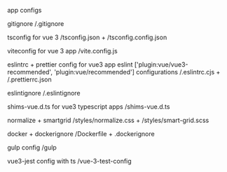 app configs

gitignore
  /.gitignore

tsconfig for vue 3
  /tsconfig.json + /tsconfig.config.json

viteconfig for vue 3 app 
  /vite.config.js

eslintrc + prettier config for vue3 app eslint ['plugin:vue/vue3-recommended', 'plugin:vue/recommended'] configurations
  /.eslintrc.cjs + /.prettierrc.json

eslintignore
  /.eslintignore

shims-vue.d.ts for vue3 typescript apps
  /shims-vue.d.ts
  
normalize + smartgrid
  /styles/normalize.css + /styles/smart-grid.scss

docker + dockerignore
  /Dockerfile + .dockerignore

gulp config
  /gulp

vue3-jest config with ts
  /vue-3-test-config




